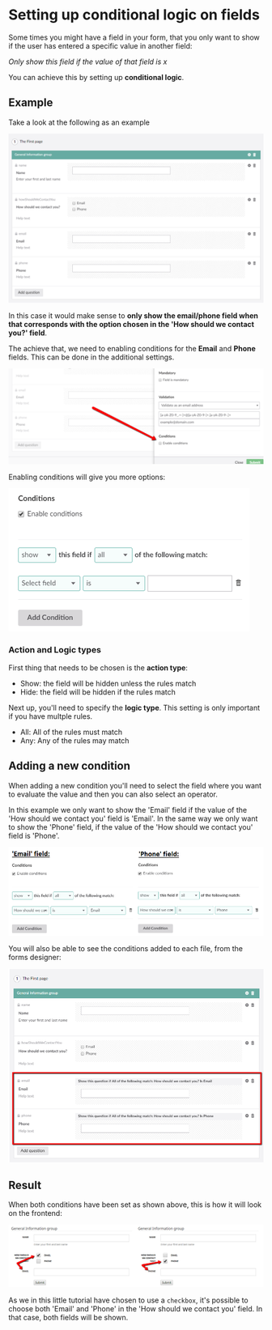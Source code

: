 # Setting up conditional logic on fields

Some times you might have a field in your form, that you only want to show if the user has entered a specific value in another field: 

*Only show this field if the value of that field is x*

You can achieve this by setting up **conditional logic**.

## Example

Take a look at the following as an example

![Example form](images/ExampleForm.png)

In this case it would make sense to **only show the email/phone field when that corresponds with the option chosen in the 'How should we contact you?' field**.

The achieve that, we need to enabling conditions for the **Email** and **Phone** fields. This can be done in the additional settings.

![Enable conditions](images/EnableConditions.png)

Enabling conditions will give you more options:

![Conditions](images/conditions.png)

### Action and Logic types

First thing that needs to be chosen is the **action type**:

- Show: the field will be hidden unless the rules match
- Hide: the field will be hidden if the rules match

Next up, you'll need to specify the **logic type**. This setting is only important if you have multple rules.

- All: All of the rules must match
- Any: Any of the rules may match

## Adding a new condition

When adding a new condition you'll need to select the field where you want to evaluate the value and then you can also select an operator.

In this example we only want to show the 'Email' field if the value of the 'How should we contact you' field is 'Email'. In the same way we only want to show the 'Phone' field, if the value of the 'How should we contact you' field is 'Phone'.

![Setup rule](images/exampleConditions.png)

You will also be able to see the conditions added to each file, from the forms designer:

![See conditions in the Forms designer](images/exampleBackoffice.png)

## Result

When both conditions have been set as shown above, this is how it will look on the frontend:

![Frontend Example](images/exampleFrontend.png)

As we in this little tutorial have chosen to use a `checkbox`, it's possible to choose both 'Email' and 'Phone' in the 'How should we contact you' field. In that case, both fields will be shown.